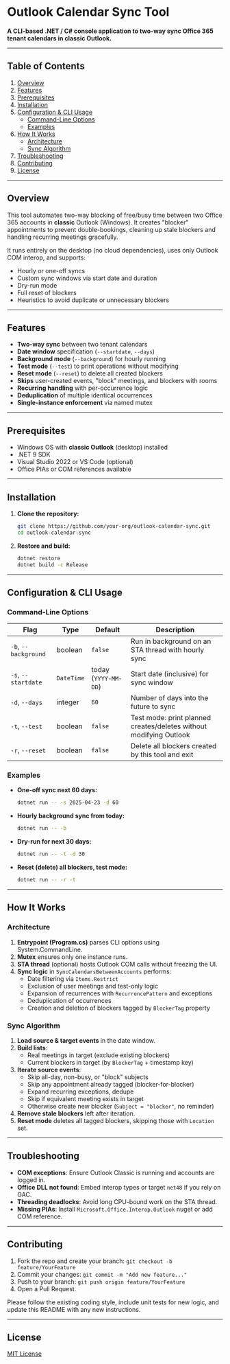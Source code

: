 # Outlook Calendar Sync Tool

**A CLI-based .NET / C# console application to two-way sync Office 365 tenant calendars in classic Outlook.**

---

## Table of Contents

1. [Overview](#overview)
2. [Features](#features)
3. [Prerequisites](#prerequisites)
4. [Installation](#installation)
5. [Configuration & CLI Usage](#configuration--cli-usage)
   - [Command-Line Options](#command-line-options)
   - [Examples](#examples)
6. [How It Works](#how-it-works)
   - [Architecture](#architecture)
   - [Sync Algorithm](#sync-algorithm)
7. [Troubleshooting](#troubleshooting)
8. [Contributing](#contributing)
9. [License](#license)

---

## Overview

This tool automates two-way blocking of free/busy time between two Office 365 accounts in **classic** Outlook (Windows). It creates "blocker" appointments to prevent double-bookings, cleaning up stale blockers and handling recurring meetings gracefully.

It runs entirely on the desktop (no cloud dependencies), uses only Outlook COM interop, and supports:

- Hourly or one-off syncs
- Custom sync windows via start date and duration
- Dry-run mode
- Full reset of blockers
- Heuristics to avoid duplicate or unnecessary blockers

---

## Features

- **Two-way sync** between two tenant calendars
- **Date window** specification (`--startdate`, `--days`)
- **Background mode** (`--background`) for hourly running
- **Test mode** (`--test`) to print operations without modifying
- **Reset mode** (`--reset`) to delete all created blockers
- **Skips** user-created events, "block" meetings, and blockers with rooms
- **Recurring handling** with per-occurrence logic
- **Deduplication** of multiple identical occurrences
- **Single-instance enforcement** via named mutex

---

## Prerequisites

- Windows OS with **classic Outlook** (desktop) installed
- .NET 9 SDK
- Visual Studio 2022 or VS Code (optional)
- Office PIAs or COM references available

---

## Installation

1. **Clone the repository:**
   ```bash
   git clone https://github.com/your-org/outlook-calendar-sync.git
   cd outlook-calendar-sync
   ```
2. **Restore and build:**
   ```bash
   dotnet restore
   dotnet build -c Release
   ```

---

## Configuration & CLI Usage

### Command-Line Options

| Flag                 | Type       | Default              | Description                                                        |
| -------------------- | ---------- | -------------------- | ------------------------------------------------------------------ |
| `-b`, `--background` | boolean    | `false`              | Run in background on an STA thread with hourly sync                |
| `-s`, `--startdate`  | `DateTime` | today (`YYYY-MM-DD`) | Start date (inclusive) for sync window                             |
| `-d`, `--days`       | integer    | `60`                 | Number of days into the future to sync                             |
| `-t`, `--test`       | boolean    | `false`              | Test mode: print planned creates/deletes without modifying Outlook |
| `-r`, `--reset`      | boolean    | `false`              | Delete all blockers created by this tool and exit                  |

### Examples

- **One-off sync next 60 days:**

  ```bash
  dotnet run -- -s 2025-04-23 -d 60
  ```

- **Hourly background sync from today:**

  ```bash
  dotnet run -- -b
  ```

- **Dry-run for next 30 days:**

  ```bash
  dotnet run -- -t -d 30
  ```

- **Reset (delete) all blockers, test mode:**

  ```bash
  dotnet run -- -r -t
  ```

---

## How It Works

### Architecture

1. **Entrypoint (Program.cs)** parses CLI options using System.CommandLine.
2. **Mutex** ensures only one instance runs.
3. **STA thread** (optional) hosts Outlook COM calls without freezing the UI.
4. **Sync logic** in `SyncCalendarsBetweenAccounts` performs:
   - Date filtering via `Items.Restrict`
   - Exclusion of user meetings and test-only logic
   - Expansion of recurrences with `RecurrencePattern` and exceptions
   - Deduplication of occurrences
   - Creation and deletion of blockers tagged by `BlockerTag` property

### Sync Algorithm

1. **Load source & target events** in the date window.
2. **Build lists**:
   - Real meetings in target (exclude existing blockers)
   - Current blockers in target (by `BlockerTag` + timestamp key)
3. **Iterate source events**:
   - Skip all-day, non-busy, or "block" subjects
   - Skip any appointment already tagged (blocker-for-blocker)
   - Expand recurring exceptions, dedupe
   - Skip if equivalent meeting exists in target
   - Otherwise create new blocker (`Subject = "blocker"`, no reminder)
4. **Remove stale blockers** left after iteration.
5. **Reset mode** deletes all tagged blockers, skipping those with `Location` set.

---

## Troubleshooting

- **COM exceptions**: Ensure Outlook Classic is running and accounts are logged in.
- **Office DLL not found**: Embed interop types or target `net48` if you rely on GAC.
- **Threading deadlocks**: Avoid long CPU-bound work on the STA thread.
- **Missing PIAs**: Install `Microsoft.Office.Interop.Outlook` nuget or add COM reference.

---

## Contributing

1. Fork the repo and create your branch: `git checkout -b feature/YourFeature`
2. Commit your changes: `git commit -m "Add new feature..."`
3. Push to your branch: `git push origin feature/YourFeature`
4. Open a Pull Request.

Please follow the existing coding style, include unit tests for new logic, and update this README with any new instructions.

---

## License

[MIT License](LICENSE)

